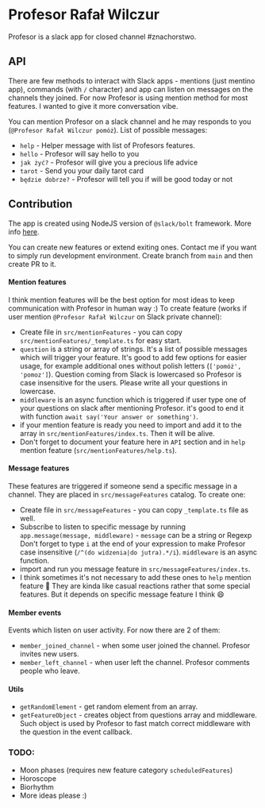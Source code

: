 # Profesor Rafał Wilczur

Profesor is a slack app for closed channel #znachorstwo.

## API

There are few methods to interact with Slack apps - mentions (just mentino app), commands (with `/` character) and app can listen on messages on the channels they joined. For now Profesor is using mention method for most features. I wanted to give it more conversation vibe.

You can mention Profesor on a slack channel and he may responds to you (`@Profesor Rafał Wilczur pomóż`). List of possible messages:

- `help` - Helper message with list of Profesors features.
- `hello` - Profesor will say hello to you
- `jak żyć?` - Profesor will give you a precious life advice
- `tarot` - Send you your daily tarot card
- `będzie dobrze?` - Profesor will tell you if will be good today or not

## Contribution

The app is created using NodeJS version of `@slack/bolt` framework. More info [here](https://slack.dev/bolt-js/tutorial/getting-started).

You can create new features or extend exiting ones. Contact me if you want to simply run development environment. Create branch from `main` and then create PR to it.

#### Mention features

I think mention features will be the best option for most ideas to keep communication with Profesor in human way :)
To create feature (works if user mention `@Profesor Rafał Wilczur` on Slack private channel):

- Create file in `src/mentionFeatures` - you can copy `src/mentionFeatures/_template.ts` for easy start.
- `question` is a string or array of strings. It's a list of possible messages which will trigger your feature. It's good to add few options for easier usage, for example additional ones without polish letters (`['pomóż', 'pomoz']`). Question coming from Slack is lowercased so Profesor is case insensitive for the users. Please write all your questions in lowercase.
- `middleware` is an async function which is triggered if user type one of your questions on slack after mentioning Profesor. it's good to end it with function `await say('Your answer or something')`.
- if your mention feature is ready you need to import and add it to the array in `src/mentionFeatures/index.ts`. Then it will be alive.
- Don't forget to document your feature here in `API` section and in `help` mention feature (`src/mentionFeatures/help.ts`).

#### Message features

These features are triggered if someone send a specific message in a channel. They are placed in `src/messageFeatures` catalog. To create one:

- Create file in `src/messageFeatures` - you can copy `_template.ts` file as well.
- Subscribe to listen to specific message by running `app.message(message, middleware)` - `message` can be a string or Regexp Don't forget to type `i` at the end of your expression to make Profesor case insensitive (`/^(do widzenia|do jutra).*/i`). `middleware` is an async function.
- import and run you message feature in `src/messageFeatures/index.ts`.
- I think sometimes it's not necessary to add these ones to `help` mention feature :thinking: They are kinda like casual reactions rather that some special features. But it depends on specific message feature I think :smile:

#### Member events

Events which listen on user activity. For now there are 2 of them:

- `member_joined_channel` - when some user joined the channel. Profesor invites new users.
- `member_left_channel` - when user left the channel. Profesor comments people who leave.

#### Utils

- `getRandomElement` - get random element from an array.
- `getFeatureObject` - creates object from questions array and middleware. Such object is used by Profesor to fast match correct middleware with the question in the event callback.

### TODO:

- Moon phases (requires new feature category `scheduledFeatures`)
- Horoscope
- Biorhythm
- More ideas please :)
